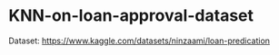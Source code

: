 # KNN-on-loan-approval-dataset

Dataset: https://www.kaggle.com/datasets/ninzaami/loan-predication


